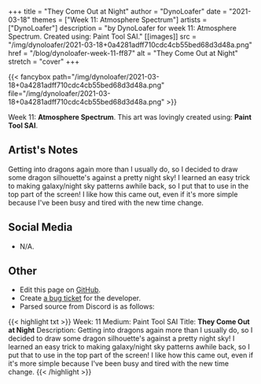 +++
title =       "They Come Out at Night"
author =      "DynoLoafer"
date =        "2021-03-18"
themes =      ["Week 11: Atmosphere Spectrum"]
artists =     ["DynoLoafer"]
description = "by DynoLoafer for week 11: Atmosphere Spectrum. Created using: Paint Tool SAI."
[[images]]
              src = "/img/dynoloafer/2021-03-18+0a4281adff710cdc4cb55bed68d3d48a.png"
              href = "/blog/dynoloafer-week-11-ff87"
              alt = "They Come Out at Night"
              stretch = "cover"
+++


{{< fancybox path="/img/dynoloafer/2021-03-18+0a4281adff710cdc4cb55bed68d3d48a.png" file="/img/dynoloafer/2021-03-18+0a4281adff710cdc4cb55bed68d3d48a.png" >}}


Week 11: **Atmosphere Spectrum**. This art was lovingly created using: **Paint Tool SAI**.

## Artist's Notes

Getting into dragons again more than I usually do, so I decided to draw some dragon silhouette's against a pretty night sky! I learned an easy trick to making galaxy/night sky patterns awhile back, so I put that to use in the top part of the screen! I like how this came out, even if it's more simple because I've been busy and tired with the new time change.

## Social Media

- N/A.

## Other

- Edit this page on [GitHub](https://github.com/teaminkling/web-refresh/edit/main/blog/content/blog/dynoloafer-week-11-ff87.md).
- Create [a bug ticket](https://github.com/teaminkling/web-refresh/issues/new?assignees=&labels=bug&template=problem-report.md&title=) for the developer.
- Parsed source from Discord is as follows:

{{< highlight txt >}}
Week: 11
Medium: Paint Tool SAI
Title: __They Come Out at Night__
Description: Getting into dragons again more than I usually do, so I decided to draw some dragon silhouette's against a pretty night sky! I learned an easy trick to making galaxy/night sky patterns awhile back, so I put that to use in the top part of the screen! I like how this came out, even if it's more simple because I've been busy and tired with the new time change.
{{< /highlight >}}